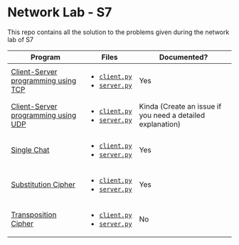 # Network Lab - S7

This repo contains all the solution to the problems given during the network lab of S7

| Program                                       | Files                                                                                                       | Documented?                                                |
| --------------------------------------------- | ----------------------------------------------------------------------------------------------------------- | ---------------------------------------------------------- |
| [Client-Server programming using TCP](./TCP/) | <ul><li>[`client.py`](./TCP/client.py)</li><li>[`server.py`](./TCP/server.py)</li></ul>                     | Yes                                                        |
| [Client-Server programming using UDP](./UDP/) | <ul><li>[`client.py`](./UDP/client.py)</li><li>[`server.py`](./UDP/server.py)</li></ul>                     | Kinda (Create an issue if you need a detailed explanation) |
| [Single Chat](./single_chat/)                 | <ul><li>[`client.py`](./single_chat/client.py)</li><li>[`server.py`](./single_chat/server.py)</li></ul>     | Yes                                                        |
| [Substitution Cipher](./substitution/)        | <ul><li>[`client.py`](./substitution/client.py)</li><li>[`server.py`](./substitution/server.py)</li></ul>   | Yes                                                        |
| [Transposition Cipher](./transposition/)      | <ul><li>[`client.py`](./transposition/client.py)</li><li>[`server.py`](./transposition/server.py)</li></ul> | No                                                         |
